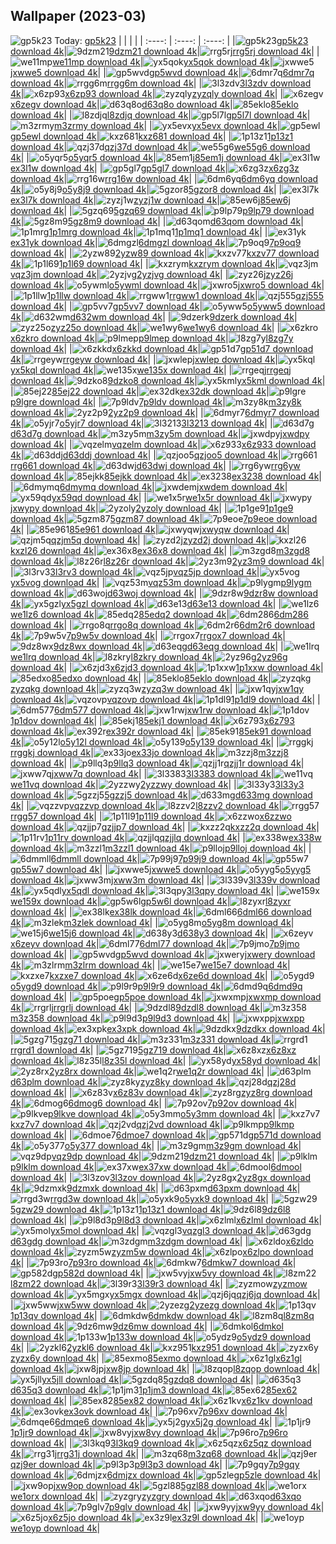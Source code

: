 ## Wallpaper (2023-03)
![gp5k23](https://w.wallhaven.cc/full/gp/wallhaven-gp5k23.jpg) Today: [gp5k23](https://th.wallhaven.cc/small/gp/gp5k23.jpg)
|      |      |      |
| :----: | :----: | :----: |
|![gp5k23](https://th.wallhaven.cc/small/gp/gp5k23.jpg)[gp5k23 download 4k](https://wallhaven.cc/w/gp5k23)|![9dzm21](https://th.wallhaven.cc/small/9d/9dzm21.jpg)[9dzm21 download 4k](https://wallhaven.cc/w/9dzm21)|![rrg5rj](https://th.wallhaven.cc/small/rr/rrg5rj.jpg)[rrg5rj download 4k](https://wallhaven.cc/w/rrg5rj)|
|![we11mp](https://th.wallhaven.cc/small/we/we11mp.jpg)[we11mp download 4k](https://wallhaven.cc/w/we11mp)|![yx5qok](https://th.wallhaven.cc/small/yx/yx5qok.jpg)[yx5qok download 4k](https://wallhaven.cc/w/yx5qok)|![jxwwe5](https://th.wallhaven.cc/small/jx/jxwwe5.jpg)[jxwwe5 download 4k](https://wallhaven.cc/w/jxwwe5)|
|![gp5wvd](https://th.wallhaven.cc/small/gp/gp5wvd.jpg)[gp5wvd download 4k](https://wallhaven.cc/w/gp5wvd)|![6dmr7q](https://th.wallhaven.cc/small/6d/6dmr7q.jpg)[6dmr7q download 4k](https://wallhaven.cc/w/6dmr7q)|![rrgg6m](https://th.wallhaven.cc/small/rr/rrgg6m.jpg)[rrgg6m download 4k](https://wallhaven.cc/w/rrgg6m)|
|![3l3zdv](https://th.wallhaven.cc/small/3l/3l3zdv.jpg)[3l3zdv download 4k](https://wallhaven.cc/w/3l3zdv)|![x6zp93](https://th.wallhaven.cc/small/x6/x6zp93.jpg)[x6zp93 download 4k](https://wallhaven.cc/w/x6zp93)|![zyzqly](https://th.wallhaven.cc/small/zy/zyzqly.jpg)[zyzqly download 4k](https://wallhaven.cc/w/zyzqly)|
|![x6zegv](https://th.wallhaven.cc/small/x6/x6zegv.jpg)[x6zegv download 4k](https://wallhaven.cc/w/x6zegv)|![d63q8o](https://th.wallhaven.cc/small/d6/d63q8o.jpg)[d63q8o download 4k](https://wallhaven.cc/w/d63q8o)|![85eklo](https://th.wallhaven.cc/small/85/85eklo.jpg)[85eklo download 4k](https://wallhaven.cc/w/85eklo)|
|![l8zdjq](https://th.wallhaven.cc/small/l8/l8zdjq.jpg)[l8zdjq download 4k](https://wallhaven.cc/w/l8zdjq)|![gp5l7l](https://th.wallhaven.cc/small/gp/gp5l7l.jpg)[gp5l7l download 4k](https://wallhaven.cc/w/gp5l7l)|![m3zrmy](https://th.wallhaven.cc/small/m3/m3zrmy.jpg)[m3zrmy download 4k](https://wallhaven.cc/w/m3zrmy)|
|![yx5evx](https://th.wallhaven.cc/small/yx/yx5evx.jpg)[yx5evx download 4k](https://wallhaven.cc/w/yx5evx)|![gp5ewl](https://th.wallhaven.cc/small/gp/gp5ewl.jpg)[gp5ewl download 4k](https://wallhaven.cc/w/gp5ewl)|![kxz681](https://th.wallhaven.cc/small/kx/kxz681.jpg)[kxz681 download 4k](https://wallhaven.cc/w/kxz681)|
|![1p13z1](https://th.wallhaven.cc/small/1p/1p13z1.jpg)[1p13z1 download 4k](https://wallhaven.cc/w/1p13z1)|![qzj37d](https://th.wallhaven.cc/small/qz/qzj37d.jpg)[qzj37d download 4k](https://wallhaven.cc/w/qzj37d)|![we55g6](https://th.wallhaven.cc/small/we/we55g6.jpg)[we55g6 download 4k](https://wallhaven.cc/w/we55g6)|
|![o5yqr5](https://th.wallhaven.cc/small/o5/o5yqr5.jpg)[o5yqr5 download 4k](https://wallhaven.cc/w/o5yqr5)|![85em1j](https://th.wallhaven.cc/small/85/85em1j.jpg)[85em1j download 4k](https://wallhaven.cc/w/85em1j)|![ex3l1w](https://th.wallhaven.cc/small/ex/ex3l1w.jpg)[ex3l1w download 4k](https://wallhaven.cc/w/ex3l1w)|
|![gp5gl7](https://th.wallhaven.cc/small/gp/gp5gl7.jpg)[gp5gl7 download 4k](https://wallhaven.cc/w/gp5gl7)|![x6zg3z](https://th.wallhaven.cc/small/x6/x6zg3z.jpg)[x6zg3z download 4k](https://wallhaven.cc/w/x6zg3z)|![rrg16w](https://th.wallhaven.cc/small/rr/rrg16w.jpg)[rrg16w download 4k](https://wallhaven.cc/w/rrg16w)|
|![6dm6yq](https://th.wallhaven.cc/small/6d/6dm6yq.jpg)[6dm6yq download 4k](https://wallhaven.cc/w/6dm6yq)|![o5y8j9](https://th.wallhaven.cc/small/o5/o5y8j9.jpg)[o5y8j9 download 4k](https://wallhaven.cc/w/o5y8j9)|![5gzor8](https://th.wallhaven.cc/small/5g/5gzor8.jpg)[5gzor8 download 4k](https://wallhaven.cc/w/5gzor8)|
|![ex3l7k](https://th.wallhaven.cc/small/ex/ex3l7k.jpg)[ex3l7k download 4k](https://wallhaven.cc/w/ex3l7k)|![zyzj1w](https://th.wallhaven.cc/small/zy/zyzj1w.jpg)[zyzj1w download 4k](https://wallhaven.cc/w/zyzj1w)|![85ew6j](https://th.wallhaven.cc/small/85/85ew6j.jpg)[85ew6j download 4k](https://wallhaven.cc/w/85ew6j)|
|![5gzq69](https://th.wallhaven.cc/small/5g/5gzq69.jpg)[5gzq69 download 4k](https://wallhaven.cc/w/5gzq69)|![p9lp79](https://th.wallhaven.cc/small/p9/p9lp79.jpg)[p9lp79 download 4k](https://wallhaven.cc/w/p9lp79)|![5gz8m9](https://th.wallhaven.cc/small/5g/5gz8m9.jpg)[5gz8m9 download 4k](https://wallhaven.cc/w/5gz8m9)|
|![d63qom](https://th.wallhaven.cc/small/d6/d63qom.jpg)[d63qom download 4k](https://wallhaven.cc/w/d63qom)|![1p1mrg](https://th.wallhaven.cc/small/1p/1p1mrg.jpg)[1p1mrg download 4k](https://wallhaven.cc/w/1p1mrg)|![1p1mq1](https://th.wallhaven.cc/small/1p/1p1mq1.jpg)[1p1mq1 download 4k](https://wallhaven.cc/w/1p1mq1)|
|![ex31yk](https://th.wallhaven.cc/small/ex/ex31yk.jpg)[ex31yk download 4k](https://wallhaven.cc/w/ex31yk)|![6dmgzl](https://th.wallhaven.cc/small/6d/6dmgzl.jpg)[6dmgzl download 4k](https://wallhaven.cc/w/6dmgzl)|![7p9oq9](https://th.wallhaven.cc/small/7p/7p9oq9.jpg)[7p9oq9 download 4k](https://wallhaven.cc/w/7p9oq9)|
|![2yzw89](https://th.wallhaven.cc/small/2y/2yzw89.jpg)[2yzw89 download 4k](https://wallhaven.cc/w/2yzw89)|![kxzv77](https://th.wallhaven.cc/small/kx/kxzv77.jpg)[kxzv77 download 4k](https://wallhaven.cc/w/kxzv77)|![1p1l69](https://th.wallhaven.cc/small/1p/1p1l69.jpg)[1p1l69 download 4k](https://wallhaven.cc/w/1p1l69)|
|![kxzrym](https://th.wallhaven.cc/small/kx/kxzrym.jpg)[kxzrym download 4k](https://wallhaven.cc/w/kxzrym)|![vqz3jm](https://th.wallhaven.cc/small/vq/vqz3jm.jpg)[vqz3jm download 4k](https://wallhaven.cc/w/vqz3jm)|![2yzjvg](https://th.wallhaven.cc/small/2y/2yzjvg.jpg)[2yzjvg download 4k](https://wallhaven.cc/w/2yzjvg)|
|![zyz26j](https://th.wallhaven.cc/small/zy/zyz26j.jpg)[zyz26j download 4k](https://wallhaven.cc/w/zyz26j)|![o5ywml](https://th.wallhaven.cc/small/o5/o5ywml.jpg)[o5ywml download 4k](https://wallhaven.cc/w/o5ywml)|![jxwro5](https://th.wallhaven.cc/small/jx/jxwro5.jpg)[jxwro5 download 4k](https://wallhaven.cc/w/jxwro5)|
|![1p1llw](https://th.wallhaven.cc/small/1p/1p1llw.jpg)[1p1llw download 4k](https://wallhaven.cc/w/1p1llw)|![rrgww1](https://th.wallhaven.cc/small/rr/rrgww1.jpg)[rrgww1 download 4k](https://wallhaven.cc/w/rrgww1)|![qzj555](https://th.wallhaven.cc/small/qz/qzj555.jpg)[qzj555 download 4k](https://wallhaven.cc/w/qzj555)|
|![gp5vv7](https://th.wallhaven.cc/small/gp/gp5vv7.jpg)[gp5vv7 download 4k](https://wallhaven.cc/w/gp5vv7)|![o5yww5](https://th.wallhaven.cc/small/o5/o5yww5.jpg)[o5yww5 download 4k](https://wallhaven.cc/w/o5yww5)|![d632wm](https://th.wallhaven.cc/small/d6/d632wm.jpg)[d632wm download 4k](https://wallhaven.cc/w/d632wm)|
|![9dzerk](https://th.wallhaven.cc/small/9d/9dzerk.jpg)[9dzerk download 4k](https://wallhaven.cc/w/9dzerk)|![zyz25o](https://th.wallhaven.cc/small/zy/zyz25o.jpg)[zyz25o download 4k](https://wallhaven.cc/w/zyz25o)|![we1wy6](https://th.wallhaven.cc/small/we/we1wy6.jpg)[we1wy6 download 4k](https://wallhaven.cc/w/we1wy6)|
|![x6zkro](https://th.wallhaven.cc/small/x6/x6zkro.jpg)[x6zkro download 4k](https://wallhaven.cc/w/x6zkro)|![p9lmep](https://th.wallhaven.cc/small/p9/p9lmep.jpg)[p9lmep download 4k](https://wallhaven.cc/w/p9lmep)|![l8zg7y](https://th.wallhaven.cc/small/l8/l8zg7y.jpg)[l8zg7y download 4k](https://wallhaven.cc/w/l8zg7y)|
|![x6zkkd](https://th.wallhaven.cc/small/x6/x6zkkd.jpg)[x6zkkd download 4k](https://wallhaven.cc/w/x6zkkd)|![gp51d7](https://th.wallhaven.cc/small/gp/gp51d7.jpg)[gp51d7 download 4k](https://wallhaven.cc/w/gp51d7)|![rrgeyw](https://th.wallhaven.cc/small/rr/rrgeyw.jpg)[rrgeyw download 4k](https://wallhaven.cc/w/rrgeyw)|
|![jxwlep](https://th.wallhaven.cc/small/jx/jxwlep.jpg)[jxwlep download 4k](https://wallhaven.cc/w/jxwlep)|![yx5kql](https://th.wallhaven.cc/small/yx/yx5kql.jpg)[yx5kql download 4k](https://wallhaven.cc/w/yx5kql)|![we135x](https://th.wallhaven.cc/small/we/we135x.jpg)[we135x download 4k](https://wallhaven.cc/w/we135x)|
|![rrgeqj](https://th.wallhaven.cc/small/rr/rrgeqj.jpg)[rrgeqj download 4k](https://wallhaven.cc/w/rrgeqj)|![9dzko8](https://th.wallhaven.cc/small/9d/9dzko8.jpg)[9dzko8 download 4k](https://wallhaven.cc/w/9dzko8)|![yx5kml](https://th.wallhaven.cc/small/yx/yx5kml.jpg)[yx5kml download 4k](https://wallhaven.cc/w/yx5kml)|
|![85ej22](https://th.wallhaven.cc/small/85/85ej22.jpg)[85ej22 download 4k](https://wallhaven.cc/w/85ej22)|![ex32dk](https://th.wallhaven.cc/small/ex/ex32dk.jpg)[ex32dk download 4k](https://wallhaven.cc/w/ex32dk)|![p9lgre](https://th.wallhaven.cc/small/p9/p9lgre.jpg)[p9lgre download 4k](https://wallhaven.cc/w/p9lgre)|
|![7p9ldv](https://th.wallhaven.cc/small/7p/7p9ldv.jpg)[7p9ldv download 4k](https://wallhaven.cc/w/7p9ldv)|![m3zy8k](https://th.wallhaven.cc/small/m3/m3zy8k.jpg)[m3zy8k download 4k](https://wallhaven.cc/w/m3zy8k)|![2yz2p9](https://th.wallhaven.cc/small/2y/2yz2p9.jpg)[2yz2p9 download 4k](https://wallhaven.cc/w/2yz2p9)|
|![6dmyr7](https://th.wallhaven.cc/small/6d/6dmyr7.jpg)[6dmyr7 download 4k](https://wallhaven.cc/w/6dmyr7)|![o5yjr7](https://th.wallhaven.cc/small/o5/o5yjr7.jpg)[o5yjr7 download 4k](https://wallhaven.cc/w/o5yjr7)|![3l3213](https://th.wallhaven.cc/small/3l/3l3213.jpg)[3l3213 download 4k](https://wallhaven.cc/w/3l3213)|
|![d63d7g](https://th.wallhaven.cc/small/d6/d63d7g.jpg)[d63d7g download 4k](https://wallhaven.cc/w/d63d7g)|![m3zy5m](https://th.wallhaven.cc/small/m3/m3zy5m.jpg)[m3zy5m download 4k](https://wallhaven.cc/w/m3zy5m)|![jxwdpy](https://th.wallhaven.cc/small/jx/jxwdpy.jpg)[jxwdpy download 4k](https://wallhaven.cc/w/jxwdpy)|
|![vqzelm](https://th.wallhaven.cc/small/vq/vqzelm.jpg)[vqzelm download 4k](https://wallhaven.cc/w/vqzelm)|![x6z933](https://th.wallhaven.cc/small/x6/x6z933.jpg)[x6z933 download 4k](https://wallhaven.cc/w/x6z933)|![d63ddj](https://th.wallhaven.cc/small/d6/d63ddj.jpg)[d63ddj download 4k](https://wallhaven.cc/w/d63ddj)|
|![qzjoo5](https://th.wallhaven.cc/small/qz/qzjoo5.jpg)[qzjoo5 download 4k](https://wallhaven.cc/w/qzjoo5)|![rrg661](https://th.wallhaven.cc/small/rr/rrg661.jpg)[rrg661 download 4k](https://wallhaven.cc/w/rrg661)|![d63dwj](https://th.wallhaven.cc/small/d6/d63dwj.jpg)[d63dwj download 4k](https://wallhaven.cc/w/d63dwj)|
|![rrg6yw](https://th.wallhaven.cc/small/rr/rrg6yw.jpg)[rrg6yw download 4k](https://wallhaven.cc/w/rrg6yw)|![85ejkk](https://th.wallhaven.cc/small/85/85ejkk.jpg)[85ejkk download 4k](https://wallhaven.cc/w/85ejkk)|![ex3238](https://th.wallhaven.cc/small/ex/ex3238.jpg)[ex3238 download 4k](https://wallhaven.cc/w/ex3238)|
|![6dmymq](https://th.wallhaven.cc/small/6d/6dmymq.jpg)[6dmymq download 4k](https://wallhaven.cc/w/6dmymq)|![jxwdem](https://th.wallhaven.cc/small/jx/jxwdem.jpg)[jxwdem download 4k](https://wallhaven.cc/w/jxwdem)|![yx59qd](https://th.wallhaven.cc/small/yx/yx59qd.jpg)[yx59qd download 4k](https://wallhaven.cc/w/yx59qd)|
|![we1x5r](https://th.wallhaven.cc/small/we/we1x5r.jpg)[we1x5r download 4k](https://wallhaven.cc/w/we1x5r)|![jxwypy](https://th.wallhaven.cc/small/jx/jxwypy.jpg)[jxwypy download 4k](https://wallhaven.cc/w/jxwypy)|![2yzoly](https://th.wallhaven.cc/small/2y/2yzoly.jpg)[2yzoly download 4k](https://wallhaven.cc/w/2yzoly)|
|![1p1ge9](https://th.wallhaven.cc/small/1p/1p1ge9.jpg)[1p1ge9 download 4k](https://wallhaven.cc/w/1p1ge9)|![5gzm87](https://th.wallhaven.cc/small/5g/5gzm87.jpg)[5gzm87 download 4k](https://wallhaven.cc/w/5gzm87)|![7p9eoe](https://th.wallhaven.cc/small/7p/7p9eoe.jpg)[7p9eoe download 4k](https://wallhaven.cc/w/7p9eoe)|
|![85e961](https://th.wallhaven.cc/small/85/85e961.jpg)[85e961 download 4k](https://wallhaven.cc/w/85e961)|![jxwyqw](https://th.wallhaven.cc/small/jx/jxwyqw.jpg)[jxwyqw download 4k](https://wallhaven.cc/w/jxwyqw)|![qzjm5q](https://th.wallhaven.cc/small/qz/qzjm5q.jpg)[qzjm5q download 4k](https://wallhaven.cc/w/qzjm5q)|
|![zyzd2j](https://th.wallhaven.cc/small/zy/zyzd2j.jpg)[zyzd2j download 4k](https://wallhaven.cc/w/zyzd2j)|![kxzl26](https://th.wallhaven.cc/small/kx/kxzl26.jpg)[kxzl26 download 4k](https://wallhaven.cc/w/kxzl26)|![ex36x8](https://th.wallhaven.cc/small/ex/ex36x8.jpg)[ex36x8 download 4k](https://wallhaven.cc/w/ex36x8)|
|![m3zgd8](https://th.wallhaven.cc/small/m3/m3zgd8.jpg)[m3zgd8 download 4k](https://wallhaven.cc/w/m3zgd8)|![l8z26r](https://th.wallhaven.cc/small/l8/l8z26r.jpg)[l8z26r download 4k](https://wallhaven.cc/w/l8z26r)|![2yz3m9](https://th.wallhaven.cc/small/2y/2yz3m9.jpg)[2yz3m9 download 4k](https://wallhaven.cc/w/2yz3m9)|
|![3l3rv3](https://th.wallhaven.cc/small/3l/3l3rv3.jpg)[3l3rv3 download 4k](https://wallhaven.cc/w/3l3rv3)|![vqz5jp](https://th.wallhaven.cc/small/vq/vqz5jp.jpg)[vqz5jp download 4k](https://wallhaven.cc/w/vqz5jp)|![yx5vog](https://th.wallhaven.cc/small/yx/yx5vog.jpg)[yx5vog download 4k](https://wallhaven.cc/w/yx5vog)|
|![vqz53m](https://th.wallhaven.cc/small/vq/vqz53m.jpg)[vqz53m download 4k](https://wallhaven.cc/w/vqz53m)|![p9lygm](https://th.wallhaven.cc/small/p9/p9lygm.jpg)[p9lygm download 4k](https://wallhaven.cc/w/p9lygm)|![d63woj](https://th.wallhaven.cc/small/d6/d63woj.jpg)[d63woj download 4k](https://wallhaven.cc/w/d63woj)|
|![9dzr8w](https://th.wallhaven.cc/small/9d/9dzr8w.jpg)[9dzr8w download 4k](https://wallhaven.cc/w/9dzr8w)|![yx5gzl](https://th.wallhaven.cc/small/yx/yx5gzl.jpg)[yx5gzl download 4k](https://wallhaven.cc/w/yx5gzl)|![d63e13](https://th.wallhaven.cc/small/d6/d63e13.jpg)[d63e13 download 4k](https://wallhaven.cc/w/d63e13)|
|![we1lz6](https://th.wallhaven.cc/small/we/we1lz6.jpg)[we1lz6 download 4k](https://wallhaven.cc/w/we1lz6)|![85edq2](https://th.wallhaven.cc/small/85/85edq2.jpg)[85edq2 download 4k](https://wallhaven.cc/w/85edq2)|![6dm286](https://th.wallhaven.cc/small/6d/6dm286.jpg)[6dm286 download 4k](https://wallhaven.cc/w/6dm286)|
|![rrgo8q](https://th.wallhaven.cc/small/rr/rrgo8q.jpg)[rrgo8q download 4k](https://wallhaven.cc/w/rrgo8q)|![6dm2r6](https://th.wallhaven.cc/small/6d/6dm2r6.jpg)[6dm2r6 download 4k](https://wallhaven.cc/w/6dm2r6)|![7p9w5v](https://th.wallhaven.cc/small/7p/7p9w5v.jpg)[7p9w5v download 4k](https://wallhaven.cc/w/7p9w5v)|
|![rrgox7](https://th.wallhaven.cc/small/rr/rrgox7.jpg)[rrgox7 download 4k](https://wallhaven.cc/w/rrgox7)|![9dz8wx](https://th.wallhaven.cc/small/9d/9dz8wx.jpg)[9dz8wx download 4k](https://wallhaven.cc/w/9dz8wx)|![d63eqg](https://th.wallhaven.cc/small/d6/d63eqg.jpg)[d63eqg download 4k](https://wallhaven.cc/w/d63eqg)|
|![we1lrq](https://th.wallhaven.cc/small/we/we1lrq.jpg)[we1lrq download 4k](https://wallhaven.cc/w/we1lrq)|![l8zkry](https://th.wallhaven.cc/small/l8/l8zkry.jpg)[l8zkry download 4k](https://wallhaven.cc/w/l8zkry)|![2yz96g](https://th.wallhaven.cc/small/2y/2yz96g.jpg)[2yz96g download 4k](https://wallhaven.cc/w/2yz96g)|
|![x6zjd3](https://th.wallhaven.cc/small/x6/x6zjd3.jpg)[x6zjd3 download 4k](https://wallhaven.cc/w/x6zjd3)|![1p1xxw](https://th.wallhaven.cc/small/1p/1p1xxw.jpg)[1p1xxw download 4k](https://wallhaven.cc/w/1p1xxw)|![85edxo](https://th.wallhaven.cc/small/85/85edxo.jpg)[85edxo download 4k](https://wallhaven.cc/w/85edxo)|
|![85eklo](https://th.wallhaven.cc/small/85/85eklo.jpg)[85eklo download 4k](https://wallhaven.cc/w/85eklo)|![zyzqkg](https://th.wallhaven.cc/small/zy/zyzqkg.jpg)[zyzqkg download 4k](https://wallhaven.cc/w/zyzqkg)|![zyzq3w](https://th.wallhaven.cc/small/zy/zyzq3w.jpg)[zyzq3w download 4k](https://wallhaven.cc/w/zyzq3w)|
|![jxw1qy](https://th.wallhaven.cc/small/jx/jxw1qy.jpg)[jxw1qy download 4k](https://wallhaven.cc/w/jxw1qy)|![vqzovp](https://th.wallhaven.cc/small/vq/vqzovp.jpg)[vqzovp download 4k](https://wallhaven.cc/w/vqzovp)|![1p1dl9](https://th.wallhaven.cc/small/1p/1p1dl9.jpg)[1p1dl9 download 4k](https://wallhaven.cc/w/1p1dl9)|
|![6dm577](https://th.wallhaven.cc/small/6d/6dm577.jpg)[6dm577 download 4k](https://wallhaven.cc/w/6dm577)|![jxw1rw](https://th.wallhaven.cc/small/jx/jxw1rw.jpg)[jxw1rw download 4k](https://wallhaven.cc/w/jxw1rw)|![1p1dov](https://th.wallhaven.cc/small/1p/1p1dov.jpg)[1p1dov download 4k](https://wallhaven.cc/w/1p1dov)|
|![85ekj1](https://th.wallhaven.cc/small/85/85ekj1.jpg)[85ekj1 download 4k](https://wallhaven.cc/w/85ekj1)|![x6z793](https://th.wallhaven.cc/small/x6/x6z793.jpg)[x6z793 download 4k](https://wallhaven.cc/w/x6z793)|![ex392r](https://th.wallhaven.cc/small/ex/ex392r.jpg)[ex392r download 4k](https://wallhaven.cc/w/ex392r)|
|![85ek91](https://th.wallhaven.cc/small/85/85ek91.jpg)[85ek91 download 4k](https://wallhaven.cc/w/85ek91)|![o5y12l](https://th.wallhaven.cc/small/o5/o5y12l.jpg)[o5y12l download 4k](https://wallhaven.cc/w/o5y12l)|![o5y139](https://th.wallhaven.cc/small/o5/o5y139.jpg)[o5y139 download 4k](https://wallhaven.cc/w/o5y139)|
|![rrggkj](https://th.wallhaven.cc/small/rr/rrggkj.jpg)[rrggkj download 4k](https://wallhaven.cc/w/rrggkj)|![ex33jo](https://th.wallhaven.cc/small/ex/ex33jo.jpg)[ex33jo download 4k](https://wallhaven.cc/w/ex33jo)|![m3zzj8](https://th.wallhaven.cc/small/m3/m3zzj8.jpg)[m3zzj8 download 4k](https://wallhaven.cc/w/m3zzj8)|
|![p9llq3](https://th.wallhaven.cc/small/p9/p9llq3.jpg)[p9llq3 download 4k](https://wallhaven.cc/w/p9llq3)|![qzjj1r](https://th.wallhaven.cc/small/qz/qzjj1r.jpg)[qzjj1r download 4k](https://wallhaven.cc/w/qzjj1r)|![jxww7q](https://th.wallhaven.cc/small/jx/jxww7q.jpg)[jxww7q download 4k](https://wallhaven.cc/w/jxww7q)|
|![3l3383](https://th.wallhaven.cc/small/3l/3l3383.jpg)[3l3383 download 4k](https://wallhaven.cc/w/3l3383)|![we11vq](https://th.wallhaven.cc/small/we/we11vq.jpg)[we11vq download 4k](https://wallhaven.cc/w/we11vq)|![2yzzwy](https://th.wallhaven.cc/small/2y/2yzzwy.jpg)[2yzzwy download 4k](https://wallhaven.cc/w/2yzzwy)|
|![3l33y3](https://th.wallhaven.cc/small/3l/3l33y3.jpg)[3l33y3 download 4k](https://wallhaven.cc/w/3l33y3)|![5gzzj5](https://th.wallhaven.cc/small/5g/5gzzj5.jpg)[5gzzj5 download 4k](https://wallhaven.cc/w/5gzzj5)|![d633mg](https://th.wallhaven.cc/small/d6/d633mg.jpg)[d633mg download 4k](https://wallhaven.cc/w/d633mg)|
|![vqzzvp](https://th.wallhaven.cc/small/vq/vqzzvp.jpg)[vqzzvp download 4k](https://wallhaven.cc/w/vqzzvp)|![l8zzv2](https://th.wallhaven.cc/small/l8/l8zzv2.jpg)[l8zzv2 download 4k](https://wallhaven.cc/w/l8zzv2)|![rrgg57](https://th.wallhaven.cc/small/rr/rrgg57.jpg)[rrgg57 download 4k](https://wallhaven.cc/w/rrgg57)|
|![1p11l9](https://th.wallhaven.cc/small/1p/1p11l9.jpg)[1p11l9 download 4k](https://wallhaven.cc/w/1p11l9)|![x6zzwo](https://th.wallhaven.cc/small/x6/x6zzwo.jpg)[x6zzwo download 4k](https://wallhaven.cc/w/x6zzwo)|![qzjjp7](https://th.wallhaven.cc/small/qz/qzjjp7.jpg)[qzjjp7 download 4k](https://wallhaven.cc/w/qzjjp7)|
|![kxzz2q](https://th.wallhaven.cc/small/kx/kxzz2q.jpg)[kxzz2q download 4k](https://wallhaven.cc/w/kxzz2q)|![1p11rv](https://th.wallhaven.cc/small/1p/1p11rv.jpg)[1p11rv download 4k](https://wallhaven.cc/w/1p11rv)|![qzjjlq](https://th.wallhaven.cc/small/qz/qzjjlq.jpg)[qzjjlq download 4k](https://wallhaven.cc/w/qzjjlq)|
|![ex338w](https://th.wallhaven.cc/small/ex/ex338w.jpg)[ex338w download 4k](https://wallhaven.cc/w/ex338w)|![m3zzl1](https://th.wallhaven.cc/small/m3/m3zzl1.jpg)[m3zzl1 download 4k](https://wallhaven.cc/w/m3zzl1)|![p9lloj](https://th.wallhaven.cc/small/p9/p9lloj.jpg)[p9lloj download 4k](https://wallhaven.cc/w/p9lloj)|
|![6dmmll](https://th.wallhaven.cc/small/6d/6dmmll.jpg)[6dmmll download 4k](https://wallhaven.cc/w/6dmmll)|![7p99j9](https://th.wallhaven.cc/small/7p/7p99j9.jpg)[7p99j9 download 4k](https://wallhaven.cc/w/7p99j9)|![gp55w7](https://th.wallhaven.cc/small/gp/gp55w7.jpg)[gp55w7 download 4k](https://wallhaven.cc/w/gp55w7)|
|![jxwwe5](https://th.wallhaven.cc/small/jx/jxwwe5.jpg)[jxwwe5 download 4k](https://wallhaven.cc/w/jxwwe5)|![o5yyg5](https://th.wallhaven.cc/small/o5/o5yyg5.jpg)[o5yyg5 download 4k](https://wallhaven.cc/w/o5yyg5)|![jxww3m](https://th.wallhaven.cc/small/jx/jxww3m.jpg)[jxww3m download 4k](https://wallhaven.cc/w/jxww3m)|
|![3l339v](https://th.wallhaven.cc/small/3l/3l339v.jpg)[3l339v download 4k](https://wallhaven.cc/w/3l339v)|![yx5qdl](https://th.wallhaven.cc/small/yx/yx5qdl.jpg)[yx5qdl download 4k](https://wallhaven.cc/w/yx5qdl)|![3l3qpy](https://th.wallhaven.cc/small/3l/3l3qpy.jpg)[3l3qpy download 4k](https://wallhaven.cc/w/3l3qpy)|
|![we159x](https://th.wallhaven.cc/small/we/we159x.jpg)[we159x download 4k](https://wallhaven.cc/w/we159x)|![gp5w6l](https://th.wallhaven.cc/small/gp/gp5w6l.jpg)[gp5w6l download 4k](https://wallhaven.cc/w/gp5w6l)|![l8zyxr](https://th.wallhaven.cc/small/l8/l8zyxr.jpg)[l8zyxr download 4k](https://wallhaven.cc/w/l8zyxr)|
|![ex38lk](https://th.wallhaven.cc/small/ex/ex38lk.jpg)[ex38lk download 4k](https://wallhaven.cc/w/ex38lk)|![6dml66](https://th.wallhaven.cc/small/6d/6dml66.jpg)[6dml66 download 4k](https://wallhaven.cc/w/6dml66)|![m3zlek](https://th.wallhaven.cc/small/m3/m3zlek.jpg)[m3zlek download 4k](https://wallhaven.cc/w/m3zlek)|
|![o5yg8m](https://th.wallhaven.cc/small/o5/o5yg8m.jpg)[o5yg8m download 4k](https://wallhaven.cc/w/o5yg8m)|![we15j6](https://th.wallhaven.cc/small/we/we15j6.jpg)[we15j6 download 4k](https://wallhaven.cc/w/we15j6)|![d638y3](https://th.wallhaven.cc/small/d6/d638y3.jpg)[d638y3 download 4k](https://wallhaven.cc/w/d638y3)|
|![x6zeyv](https://th.wallhaven.cc/small/x6/x6zeyv.jpg)[x6zeyv download 4k](https://wallhaven.cc/w/x6zeyv)|![6dml77](https://th.wallhaven.cc/small/6d/6dml77.jpg)[6dml77 download 4k](https://wallhaven.cc/w/6dml77)|![7p9jmo](https://th.wallhaven.cc/small/7p/7p9jmo.jpg)[7p9jmo download 4k](https://wallhaven.cc/w/7p9jmo)|
|![gp5wvd](https://th.wallhaven.cc/small/gp/gp5wvd.jpg)[gp5wvd download 4k](https://wallhaven.cc/w/gp5wvd)|![jxwery](https://th.wallhaven.cc/small/jx/jxwery.jpg)[jxwery download 4k](https://wallhaven.cc/w/jxwery)|![m3zlrm](https://th.wallhaven.cc/small/m3/m3zlrm.jpg)[m3zlrm download 4k](https://wallhaven.cc/w/m3zlrm)|
|![we15e7](https://th.wallhaven.cc/small/we/we15e7.jpg)[we15e7 download 4k](https://wallhaven.cc/w/we15e7)|![kxzxe7](https://th.wallhaven.cc/small/kx/kxzxe7.jpg)[kxzxe7 download 4k](https://wallhaven.cc/w/kxzxe7)|![x6ze6d](https://th.wallhaven.cc/small/x6/x6ze6d.jpg)[x6ze6d download 4k](https://wallhaven.cc/w/x6ze6d)|
|![o5ygd9](https://th.wallhaven.cc/small/o5/o5ygd9.jpg)[o5ygd9 download 4k](https://wallhaven.cc/w/o5ygd9)|![p9l9r9](https://th.wallhaven.cc/small/p9/p9l9r9.jpg)[p9l9r9 download 4k](https://wallhaven.cc/w/p9l9r9)|![6dmd9q](https://th.wallhaven.cc/small/6d/6dmd9q.jpg)[6dmd9q download 4k](https://wallhaven.cc/w/6dmd9q)|
|![gp5poe](https://th.wallhaven.cc/small/gp/gp5poe.jpg)[gp5poe download 4k](https://wallhaven.cc/w/gp5poe)|![jxwxmp](https://th.wallhaven.cc/small/jx/jxwxmp.jpg)[jxwxmp download 4k](https://wallhaven.cc/w/jxwxmp)|![rrgrlj](https://th.wallhaven.cc/small/rr/rrgrlj.jpg)[rrgrlj download 4k](https://wallhaven.cc/w/rrgrlj)|
|![9dzdl8](https://th.wallhaven.cc/small/9d/9dzdl8.jpg)[9dzdl8 download 4k](https://wallhaven.cc/w/9dzdl8)|![m3z358](https://th.wallhaven.cc/small/m3/m3z358.jpg)[m3z358 download 4k](https://wallhaven.cc/w/m3z358)|![p9l9d3](https://th.wallhaven.cc/small/p9/p9l9d3.jpg)[p9l9d3 download 4k](https://wallhaven.cc/w/p9l9d3)|
|![jxwxpp](https://th.wallhaven.cc/small/jx/jxwxpp.jpg)[jxwxpp download 4k](https://wallhaven.cc/w/jxwxpp)|![ex3xpk](https://th.wallhaven.cc/small/ex/ex3xpk.jpg)[ex3xpk download 4k](https://wallhaven.cc/w/ex3xpk)|![9dzdkx](https://th.wallhaven.cc/small/9d/9dzdkx.jpg)[9dzdkx download 4k](https://wallhaven.cc/w/9dzdkx)|
|![5gzg71](https://th.wallhaven.cc/small/5g/5gzg71.jpg)[5gzg71 download 4k](https://wallhaven.cc/w/5gzg71)|![m3z331](https://th.wallhaven.cc/small/m3/m3z331.jpg)[m3z331 download 4k](https://wallhaven.cc/w/m3z331)|![rrgrd1](https://th.wallhaven.cc/small/rr/rrgrd1.jpg)[rrgrd1 download 4k](https://wallhaven.cc/w/rrgrd1)|
|![5gz719](https://th.wallhaven.cc/small/5g/5gz719.jpg)[5gz719 download 4k](https://wallhaven.cc/w/5gz719)|![x6z8xz](https://th.wallhaven.cc/small/x6/x6z8xz.jpg)[x6z8xz download 4k](https://wallhaven.cc/w/x6z8xz)|![l8z35l](https://th.wallhaven.cc/small/l8/l8z35l.jpg)[l8z35l download 4k](https://wallhaven.cc/w/l8z35l)|
|![yx58yd](https://th.wallhaven.cc/small/yx/yx58yd.jpg)[yx58yd download 4k](https://wallhaven.cc/w/yx58yd)|![2yz8rx](https://th.wallhaven.cc/small/2y/2yz8rx.jpg)[2yz8rx download 4k](https://wallhaven.cc/w/2yz8rx)|![we1q2r](https://th.wallhaven.cc/small/we/we1q2r.jpg)[we1q2r download 4k](https://wallhaven.cc/w/we1q2r)|
|![d63plm](https://th.wallhaven.cc/small/d6/d63plm.jpg)[d63plm download 4k](https://wallhaven.cc/w/d63plm)|![zyz8ky](https://th.wallhaven.cc/small/zy/zyz8ky.jpg)[zyz8ky download 4k](https://wallhaven.cc/w/zyz8ky)|![qzj28d](https://th.wallhaven.cc/small/qz/qzj28d.jpg)[qzj28d download 4k](https://wallhaven.cc/w/qzj28d)|
|![x6z83v](https://th.wallhaven.cc/small/x6/x6z83v.jpg)[x6z83v download 4k](https://wallhaven.cc/w/x6z83v)|![zyz8rg](https://th.wallhaven.cc/small/zy/zyz8rg.jpg)[zyz8rg download 4k](https://wallhaven.cc/w/zyz8rg)|![6dmog6](https://th.wallhaven.cc/small/6d/6dmog6.jpg)[6dmog6 download 4k](https://wallhaven.cc/w/6dmog6)|
|![7p92ov](https://th.wallhaven.cc/small/7p/7p92ov.jpg)[7p92ov download 4k](https://wallhaven.cc/w/7p92ov)|![p9lkve](https://th.wallhaven.cc/small/p9/p9lkve.jpg)[p9lkve download 4k](https://wallhaven.cc/w/p9lkve)|![o5y3mm](https://th.wallhaven.cc/small/o5/o5y3mm.jpg)[o5y3mm download 4k](https://wallhaven.cc/w/o5y3mm)|
|![kxz7v7](https://th.wallhaven.cc/small/kx/kxz7v7.jpg)[kxz7v7 download 4k](https://wallhaven.cc/w/kxz7v7)|![qzj2vd](https://th.wallhaven.cc/small/qz/qzj2vd.jpg)[qzj2vd download 4k](https://wallhaven.cc/w/qzj2vd)|![p9lkmp](https://th.wallhaven.cc/small/p9/p9lkmp.jpg)[p9lkmp download 4k](https://wallhaven.cc/w/p9lkmp)|
|![6dmoe7](https://th.wallhaven.cc/small/6d/6dmoe7.jpg)[6dmoe7 download 4k](https://wallhaven.cc/w/6dmoe7)|![gp571d](https://th.wallhaven.cc/small/gp/gp571d.jpg)[gp571d download 4k](https://wallhaven.cc/w/gp571d)|![o5y377](https://th.wallhaven.cc/small/o5/o5y377.jpg)[o5y377 download 4k](https://wallhaven.cc/w/o5y377)|
|![m3z9gm](https://th.wallhaven.cc/small/m3/m3z9gm.jpg)[m3z9gm download 4k](https://wallhaven.cc/w/m3z9gm)|![vqz9dp](https://th.wallhaven.cc/small/vq/vqz9dp.jpg)[vqz9dp download 4k](https://wallhaven.cc/w/vqz9dp)|![9dzm21](https://th.wallhaven.cc/small/9d/9dzm21.jpg)[9dzm21 download 4k](https://wallhaven.cc/w/9dzm21)|
|![p9lklm](https://th.wallhaven.cc/small/p9/p9lklm.jpg)[p9lklm download 4k](https://wallhaven.cc/w/p9lklm)|![ex37xw](https://th.wallhaven.cc/small/ex/ex37xw.jpg)[ex37xw download 4k](https://wallhaven.cc/w/ex37xw)|![6dmool](https://th.wallhaven.cc/small/6d/6dmool.jpg)[6dmool download 4k](https://wallhaven.cc/w/6dmool)|
|![3l3zov](https://th.wallhaven.cc/small/3l/3l3zov.jpg)[3l3zov download 4k](https://wallhaven.cc/w/3l3zov)|![2yz8gx](https://th.wallhaven.cc/small/2y/2yz8gx.jpg)[2yz8gx download 4k](https://wallhaven.cc/w/2yz8gx)|![9dzmxk](https://th.wallhaven.cc/small/9d/9dzmxk.jpg)[9dzmxk download 4k](https://wallhaven.cc/w/9dzmxk)|
|![d63pxm](https://th.wallhaven.cc/small/d6/d63pxm.jpg)[d63pxm download 4k](https://wallhaven.cc/w/d63pxm)|![rrgd3w](https://th.wallhaven.cc/small/rr/rrgd3w.jpg)[rrgd3w download 4k](https://wallhaven.cc/w/rrgd3w)|![o5yxk9](https://th.wallhaven.cc/small/o5/o5yxk9.jpg)[o5yxk9 download 4k](https://wallhaven.cc/w/o5yxk9)|
|![5gzw29](https://th.wallhaven.cc/small/5g/5gzw29.jpg)[5gzw29 download 4k](https://wallhaven.cc/w/5gzw29)|![1p13z1](https://th.wallhaven.cc/small/1p/1p13z1.jpg)[1p13z1 download 4k](https://wallhaven.cc/w/1p13z1)|![9dz6l8](https://th.wallhaven.cc/small/9d/9dz6l8.jpg)[9dz6l8 download 4k](https://wallhaven.cc/w/9dz6l8)|
|![p9l8d3](https://th.wallhaven.cc/small/p9/p9l8d3.jpg)[p9l8d3 download 4k](https://wallhaven.cc/w/p9l8d3)|![x6zlml](https://th.wallhaven.cc/small/x6/x6zlml.jpg)[x6zlml download 4k](https://wallhaven.cc/w/x6zlml)|![yx5mol](https://th.wallhaven.cc/small/yx/yx5mol.jpg)[yx5mol download 4k](https://wallhaven.cc/w/yx5mol)|
|![vqzgl3](https://th.wallhaven.cc/small/vq/vqzgl3.jpg)[vqzgl3 download 4k](https://wallhaven.cc/w/vqzgl3)|![d63gdg](https://th.wallhaven.cc/small/d6/d63gdg.jpg)[d63gdg download 4k](https://wallhaven.cc/w/d63gdg)|![m3zdgm](https://th.wallhaven.cc/small/m3/m3zdgm.jpg)[m3zdgm download 4k](https://wallhaven.cc/w/m3zdgm)|
|![x6zldo](https://th.wallhaven.cc/small/x6/x6zldo.jpg)[x6zldo download 4k](https://wallhaven.cc/w/x6zldo)|![zyzm5w](https://th.wallhaven.cc/small/zy/zyzm5w.jpg)[zyzm5w download 4k](https://wallhaven.cc/w/zyzm5w)|![x6zlpo](https://th.wallhaven.cc/small/x6/x6zlpo.jpg)[x6zlpo download 4k](https://wallhaven.cc/w/x6zlpo)|
|![7p93ro](https://th.wallhaven.cc/small/7p/7p93ro.jpg)[7p93ro download 4k](https://wallhaven.cc/w/7p93ro)|![6dmkw7](https://th.wallhaven.cc/small/6d/6dmkw7.jpg)[6dmkw7 download 4k](https://wallhaven.cc/w/6dmkw7)|![gp582d](https://th.wallhaven.cc/small/gp/gp582d.jpg)[gp582d download 4k](https://wallhaven.cc/w/gp582d)|
|![jxw5vy](https://th.wallhaven.cc/small/jx/jxw5vy.jpg)[jxw5vy download 4k](https://wallhaven.cc/w/jxw5vy)|![l8zm22](https://th.wallhaven.cc/small/l8/l8zm22.jpg)[l8zm22 download 4k](https://wallhaven.cc/w/l8zm22)|![3l39r3](https://th.wallhaven.cc/small/3l/3l39r3.jpg)[3l39r3 download 4k](https://wallhaven.cc/w/3l39r3)|
|![zyzmow](https://th.wallhaven.cc/small/zy/zyzmow.jpg)[zyzmow download 4k](https://wallhaven.cc/w/zyzmow)|![yx5mgx](https://th.wallhaven.cc/small/yx/yx5mgx.jpg)[yx5mgx download 4k](https://wallhaven.cc/w/yx5mgx)|![qzj6jq](https://th.wallhaven.cc/small/qz/qzj6jq.jpg)[qzj6jq download 4k](https://wallhaven.cc/w/qzj6jq)|
|![jxw5ww](https://th.wallhaven.cc/small/jx/jxw5ww.jpg)[jxw5ww download 4k](https://wallhaven.cc/w/jxw5ww)|![2yzezg](https://th.wallhaven.cc/small/2y/2yzezg.jpg)[2yzezg download 4k](https://wallhaven.cc/w/2yzezg)|![1p13qv](https://th.wallhaven.cc/small/1p/1p13qv.jpg)[1p13qv download 4k](https://wallhaven.cc/w/1p13qv)|
|![6dmkdw](https://th.wallhaven.cc/small/6d/6dmkdw.jpg)[6dmkdw download 4k](https://wallhaven.cc/w/6dmkdw)|![l8zm8q](https://th.wallhaven.cc/small/l8/l8zm8q.jpg)[l8zm8q download 4k](https://wallhaven.cc/w/l8zm8q)|![9dz6mw](https://th.wallhaven.cc/small/9d/9dz6mw.jpg)[9dz6mw download 4k](https://wallhaven.cc/w/9dz6mw)|
|![6dmkol](https://th.wallhaven.cc/small/6d/6dmkol.jpg)[6dmkol download 4k](https://wallhaven.cc/w/6dmkol)|![1p133w](https://th.wallhaven.cc/small/1p/1p133w.jpg)[1p133w download 4k](https://wallhaven.cc/w/1p133w)|![o5ydz9](https://th.wallhaven.cc/small/o5/o5ydz9.jpg)[o5ydz9 download 4k](https://wallhaven.cc/w/o5ydz9)|
|![2yzkl6](https://th.wallhaven.cc/small/2y/2yzkl6.jpg)[2yzkl6 download 4k](https://wallhaven.cc/w/2yzkl6)|![kxz951](https://th.wallhaven.cc/small/kx/kxz951.jpg)[kxz951 download 4k](https://wallhaven.cc/w/kxz951)|![zyzx6y](https://th.wallhaven.cc/small/zy/zyzx6y.jpg)[zyzx6y download 4k](https://wallhaven.cc/w/zyzx6y)|
|![85exmo](https://th.wallhaven.cc/small/85/85exmo.jpg)[85exmo download 4k](https://wallhaven.cc/w/85exmo)|![x6z1gl](https://th.wallhaven.cc/small/x6/x6z1gl.jpg)[x6z1gl download 4k](https://wallhaven.cc/w/x6z1gl)|![jxw8jp](https://th.wallhaven.cc/small/jx/jxw8jp.jpg)[jxw8jp download 4k](https://wallhaven.cc/w/jxw8jp)|
|![l8zqop](https://th.wallhaven.cc/small/l8/l8zqop.jpg)[l8zqop download 4k](https://wallhaven.cc/w/l8zqop)|![yx5jll](https://th.wallhaven.cc/small/yx/yx5jll.jpg)[yx5jll download 4k](https://wallhaven.cc/w/yx5jll)|![5gzdq8](https://th.wallhaven.cc/small/5g/5gzdq8.jpg)[5gzdq8 download 4k](https://wallhaven.cc/w/5gzdq8)|
|![d635q3](https://th.wallhaven.cc/small/d6/d635q3.jpg)[d635q3 download 4k](https://wallhaven.cc/w/d635q3)|![1p1jm3](https://th.wallhaven.cc/small/1p/1p1jm3.jpg)[1p1jm3 download 4k](https://wallhaven.cc/w/1p1jm3)|![85ex62](https://th.wallhaven.cc/small/85/85ex62.jpg)[85ex62 download 4k](https://wallhaven.cc/w/85ex62)|
|![85ex82](https://th.wallhaven.cc/small/85/85ex82.jpg)[85ex82 download 4k](https://wallhaven.cc/w/85ex82)|![x6z1kv](https://th.wallhaven.cc/small/x6/x6z1kv.jpg)[x6z1kv download 4k](https://wallhaven.cc/w/x6z1kv)|![ex3ovk](https://th.wallhaven.cc/small/ex/ex3ovk.jpg)[ex3ovk download 4k](https://wallhaven.cc/w/ex3ovk)|
|![7p96xv](https://th.wallhaven.cc/small/7p/7p96xv.jpg)[7p96xv download 4k](https://wallhaven.cc/w/7p96xv)|![6dmqe6](https://th.wallhaven.cc/small/6d/6dmqe6.jpg)[6dmqe6 download 4k](https://wallhaven.cc/w/6dmqe6)|![yx5j2g](https://th.wallhaven.cc/small/yx/yx5j2g.jpg)[yx5j2g download 4k](https://wallhaven.cc/w/yx5j2g)|
|![1p1jr9](https://th.wallhaven.cc/small/1p/1p1jr9.jpg)[1p1jr9 download 4k](https://wallhaven.cc/w/1p1jr9)|![jxw8vy](https://th.wallhaven.cc/small/jx/jxw8vy.jpg)[jxw8vy download 4k](https://wallhaven.cc/w/jxw8vy)|![7p96ro](https://th.wallhaven.cc/small/7p/7p96ro.jpg)[7p96ro download 4k](https://wallhaven.cc/w/7p96ro)|
|![3l3kq9](https://th.wallhaven.cc/small/3l/3l3kq9.jpg)[3l3kq9 download 4k](https://wallhaven.cc/w/3l3kq9)|![x6z5qz](https://th.wallhaven.cc/small/x6/x6z5qz.jpg)[x6z5qz download 4k](https://wallhaven.cc/w/x6z5qz)|![rrg31j](https://th.wallhaven.cc/small/rr/rrg31j.jpg)[rrg31j download 4k](https://wallhaven.cc/w/rrg31j)|
|![m3zq68](https://th.wallhaven.cc/small/m3/m3zq68.jpg)[m3zq68 download 4k](https://wallhaven.cc/w/m3zq68)|![qzj9er](https://th.wallhaven.cc/small/qz/qzj9er.jpg)[qzj9er download 4k](https://wallhaven.cc/w/qzj9er)|![p9l3p3](https://th.wallhaven.cc/small/p9/p9l3p3.jpg)[p9l3p3 download 4k](https://wallhaven.cc/w/p9l3p3)|
|![7p9gqy](https://th.wallhaven.cc/small/7p/7p9gqy.jpg)[7p9gqy download 4k](https://wallhaven.cc/w/7p9gqy)|![6dmjzx](https://th.wallhaven.cc/small/6d/6dmjzx.jpg)[6dmjzx download 4k](https://wallhaven.cc/w/6dmjzx)|![gp5zle](https://th.wallhaven.cc/small/gp/gp5zle.jpg)[gp5zle download 4k](https://wallhaven.cc/w/gp5zle)|
|![jxw9op](https://th.wallhaven.cc/small/jx/jxw9op.jpg)[jxw9op download 4k](https://wallhaven.cc/w/jxw9op)|![5gzl88](https://th.wallhaven.cc/small/5g/5gzl88.jpg)[5gzl88 download 4k](https://wallhaven.cc/w/5gzl88)|![we1orx](https://th.wallhaven.cc/small/we/we1orx.jpg)[we1orx download 4k](https://wallhaven.cc/w/we1orx)|
|![zyzgry](https://th.wallhaven.cc/small/zy/zyzgry.jpg)[zyzgry download 4k](https://wallhaven.cc/w/zyzgry)|![d63xqo](https://th.wallhaven.cc/small/d6/d63xqo.jpg)[d63xqo download 4k](https://wallhaven.cc/w/d63xqo)|![7p9glv](https://th.wallhaven.cc/small/7p/7p9glv.jpg)[7p9glv download 4k](https://wallhaven.cc/w/7p9glv)|
|![jxw9yy](https://th.wallhaven.cc/small/jx/jxw9yy.jpg)[jxw9yy download 4k](https://wallhaven.cc/w/jxw9yy)|![x6z5jo](https://th.wallhaven.cc/small/x6/x6z5jo.jpg)[x6z5jo download 4k](https://wallhaven.cc/w/x6z5jo)|![ex3z9l](https://th.wallhaven.cc/small/ex/ex3z9l.jpg)[ex3z9l download 4k](https://wallhaven.cc/w/ex3z9l)|
|![we1oyp](https://th.wallhaven.cc/small/we/we1oyp.jpg)[we1oyp download 4k](https://wallhaven.cc/w/we1oyp)|
